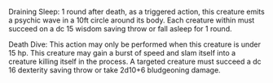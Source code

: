 
Draining Sleep: 1 round after death, as a triggered action, this creature emits a psychic wave in a 10ft circle around its body. Each creature within must succeed on a dc 15 wisdom saving throw or fall asleep for 1 round.

Death Dive: This action may only be performed when this creature is under 15 hp. This creature may gain a burst of speed and slam itself into a creature killing itself in the process. A targeted creature must succeed a dc 16 dexterity saving throw or take 2d10+6 bludgeoning damage. 